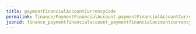 ```yaml
---
title: paymentFinancialAccountCurrencyCode
permalink: finance/PaymentFinancialAccount.paymentFinancialAccountCurrencyCode.html
jsonid: finance_paymentfinancialaccount_paymentfinancialaccountcurrencycode
---
```

